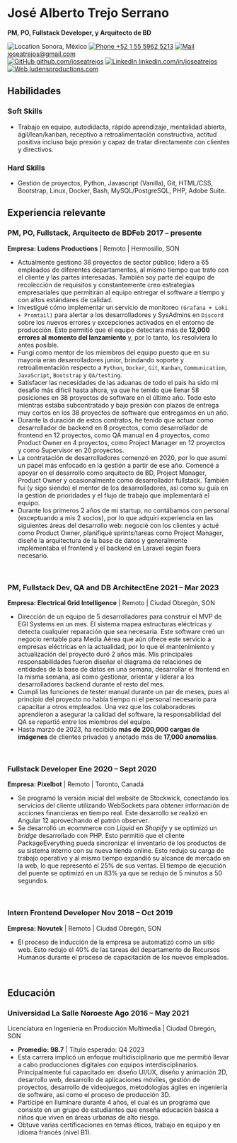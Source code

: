 <link rel="stylesheet" type="text/css" href="../common/resume.css">

# José Alberto Trejo Serrano

<span class="info">
<strong>PM, PO, Fullstack Developer, y Arquitecto de BD</strong>

![Location](https://www.svgrepo.com/show/502747/location-point.svg) Sonora, México
[![Phone](https://www.svgrepo.com/show/511098/phone.svg) +52 1 55 5962 5213](https://wa.me/+5215559625213)
[![Mail](https://www.svgrepo.com/show/511057/mail.svg) joseatrejos@gmail.com](mailto:joseatrejos@gmail.com)  
[![GitHub](https://www.svgrepo.com/show/507319/github-circle.svg) github.com/joseatrejos](https://github.com/joseatrejos)
[![LinkedIn](https://www.svgrepo.com/show/510045/linkedin.svg) linkedin.com/in/joseatrejos](https://www.linkedin.com/in/joseatrejos/)
[![Web](https://www.svgrepo.com/show/473990/web.svg) ludensproductions.com](https://www.ludensproductions.com)

</span>

## Habilidades

### Soft Skills

- Trabajo en equipo, autodidacta, rápido aprendizaje, mentalidad abierta, ágil/lean/kanban, receptivo a retroalimentación constructiva, actitud positiva incluso bajo presión y capaz de tratar directamente con clientes y directivos.

### Hard Skills

- Gestión de proyectos, Python, Javascript (Vanilla), Git, HTML/CSS, Bootstrap, Linux, Docker, Bash, MySQL/PostgreSQL, PHP, Adobe Suite.

## Experiencia relevante

### PM, PO, Fullstack, Arquitecto de BD<time>Feb 2017 – presente</time>

<location> **Empresa: Ludens Productions** | Remoto | Hermosillo, SON</location>

- Actualmente gestiono 38 proyectos de sector público; lidero a 65 empleados de diferentes departamentos, al mismo tiempo que trato con el cliente y las partes interesadas. También soy parte del equipo de recolección de requisitos y constantemente creo estrategias empresariales que permitirán al equipo entregar el software a tiempo y con altos estándares de calidad.
- Investigué cómo implementar un servicio de monitoreo `(Grafana + Loki + Promtail)` para alertar a los desarrolladores y SysAdmins en `Discord` sobre los nuevos errores y excepciones activados en el entorno de producción. Esto permitió que el equipo detectara más de **12,000 errores al momento del lanzamiento** y, por lo tanto, los resolviera lo antes posible.
- Fungí como mentor de los miembros del equipo puesto que en su mayoría eran desarrolladores junior, brindando soporte y retroalimentación respecto a  `Python`, `Docker`, `Git`, `Kanban`, `Communication`, `JavaScript`, `Bootstrap` y `QA/testing`.
- Satisfacer las necesidades de las aduanas de todo el país ha sido mi desafío más difícil hasta ahora, ya que he tenido que llenar 58 posiciones en 38 proyectos de software en el último año. Todo esto mientras estaba subcontratado y bajo presión con plazos de entrega muy cortos en los 38 proyectos de software que entregamos en un año.
- Durante la duración de estos contratos, he tenido que actuar como desarrollador de backend en 8 proyectos, como desarrollador de frontend en 12 proyectos, como QA manual en 4 proyectos, como Product Owner en 4 proyectos, como Project Manager en 12 proyectos y como Supervisor en 20 proyectos.
- La contratación de desarrolladores comenzó en 2020, por lo que asumí un papel más enfocado en la gestión a partir de ese año. Comencé a apoyar en el desarrollo como arquitecto de BD, Project Manager, Product Owner y ocasionalmente como desarrollador fullstack. También fui (y sigo siendo) el mentor de los desarrolladores, así como su guía en la gestión de prioridades y el flujo de trabajo que implementará el equipo.
- Durante los primeros 2 años de mi startup, no contábamos con personal (exceptuando a mis 2 socios), por lo que adquirí experiencia en las siguientes áreas del desarrollo web: negocié con los clientes y actué como Product Owner, planifiqué sprints/tareas como Project Manager, diseñé la arquitectura de la base de datos y generalmente implementaba el frontend y el backend en Laravel según fuera necesario.

<br>

### PM, Fullstack Dev, QA and DB Architect<time>Ene 2021 – Mar 2023</time>

<location> **Empresa: Electrical Grid Intelligence** | Remoto | Ciudad Obregón, SON</location>

- Dirección de un equipo de 5 desarrolladores para construir el MVP de EGI Systems en un mes. El sistema mapea estructuras eléctricas y detecta cualquier reparación que sea necesaria. Este software creó un negocio rentable para Media Aérea que aún ofrece este servicio a empresas eléctricas en la actualidad, por lo que el mantenimiento y actualización del proyecto duró 2 años más. Mis principales responsabilidades fueron diseñar el diagrama de relaciones de entidades de la base de datos en una semana, desarrollar el frontend en la misma semana, así como gestionar, orientar y liderar a los desarrolladores backend durante el resto del mes.
- Cumplí las funciones de tester manual durante un par de meses, pues al principio del proyecto no había tiempo ni el personal necesario para capacitar a otros empleados. Una vez que los colaboradores aprendieron a asegurar la calidad del software, la responsabilidad del QA se repartió entre los miembros del equipo.
- Hasta marzo de 2023, ha recibido **más de 200,000 cargas de imágenes** de clientes privados y anotado más de **17,000 anomalías**.

<br>

### Fullstack Developer <time>Ene 2020 – Sept 2020</time>

<location> **Empresa: Pixelbot** | Remoto | Toronto, Canadá</location>

- Se programó la versión inicial del website de Stockwick, conectando los servicios del cliente utilizando WebSockets para obtener información de acciones financieras en tiempo real. Este desarrollo se realizó en Angular 12 aprovechando el patrón observer.
- Se desarrolló un ecommerce con *Liquid* en *Shopify* y se optimizó un *bridge* desarrollado con PHP. Esto permitió que el cliente PackageEverything pueda sincronizar el inventario de los productos de su sistema interno con su nueva tienda online. Esto redujo su carga de trabajo operativo y al mismo tiempo expandió su alcance de mercado en la web, lo que representó el 25% de sus ventas. El tiempo de ejecución del puente se optimizó en un 83% ya que se redujo de 5 minutos a 50 segundos.

<br>

### Intern Frontend Developer <time>Nov 2018 – Oct 2019</time>

<location> **Empresa: Novutek** | Remoto | Ciudad Obregón, SON</location>

- El proceso de inducción de la empresa se automatizó como un sitio web. Esto redujo el 40% de las tareas del departamento de Recursos Humanos durante el proceso de capacitación de los nuevos empleados.

<br>

## Educación

### Universidad La Salle Noroeste <time>Ago 2016 – May 2021</time>

<location> Licenciatura en Ingeniería en Producción Multimedia | Ciudad Obregón, SON </location>

- **Promedio: 98.7** | Título esperado: Q4 2023
- Esta carrera implicó un enfoque multidisciplinario que me permitió llevar a cabo producciones digitales con equipos interdisciplinarios. Principalmente fui capacitado en: diseño UI/UX, diseño y animación 2D, desarrollo web, desarrollo de aplicaciones móviles, gestión de proyectos, desarrollo de videojuegos, metodologías ágiles en ingeniería de software, así como el proceso de producción 3D.
- Participé en Iluminare durante 4 años, el cual es un programa que consiste en un grupo de estudiantes que enseña educación básica a niños que viven en áreas urbanas de alto riesgo.
- Obtuve varias certificaciones en temas éticos, trabajo en equipo y en idioma francés (nivel B1).
